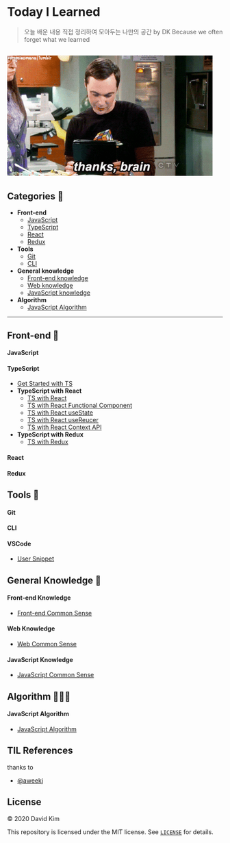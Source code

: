 # Today I Learned 

> 오늘 배운 내용 직접 정리하여 모아두는 나만의 공간 by DK
> Because we often forget what we learned 

![Alt Text](./assets/thanks_brain.gif "Thanks, brain")
---

## Categories 📝

* **Front-end**
  * [JavaScript](#javascript)
  * [TypeScript](#typescript)
  * [React](#react)
  * [Redux](#redux)
* **Tools**
  * [Git](#git)
  * [CLI](#cli)
* **General knowledge**
  * [Front-end knowledge](#front-end-knowledge)
  * [Web knowledge](#web-knoweldge)
  * [JavaScript knowledge](#javascript-knowledge)
* **Algorithm**
  * [JavaScript Algorithm](#javascript-algorithm)

---

## Front-end 🙌

#### JavaScript

#### TypeScript

* [Get Started with TS](./front-end/TypeScript/getStartedWithTS.md)
* **TypeScript with React**
  * [TS with React](./front-end/TypeScript/reactWithTS.md)
  * [TS with React Functional Component](./front-end/TypeScript/reactFunctionalComponentTS.md)
  * [TS with React useState](./front-end/TypeScript/reactUseStateTS.md)
  * [TS with React useReucer](./front-end/TypeScript/reactUseReducerTS.md)
  * [TS with React Context API](./front-end/TypeScript/reactContextTS.md)
* **TypeScript with Redux**
  * [TS with Redux](./front-end/TypeScript/reduxWithTS.md)

#### React

#### Redux

## Tools 🔧

#### Git

#### CLI

#### VSCode

* [User Snippet](./tools/VSCode/userSnippet.md)

## General Knowledge 🧩

#### Front-end Knowledge

* [Front-end Common Sense](./general-knowledge/Front-end-knowledge/front-endCommonSense.md)

#### Web Knowledge

* [Web Common Sense](./general-knowledge/Web-knowledge/webCommonSense.md)

#### JavaScript Knowledge
* [JavaScript Common Sense](./general-knowledge/Front-end-knowledge/front-endCommonSense.md)

## Algorithm 🧑🏻‍💻

#### JavaScript Algorithm

* [JavaScript Algorithm](./algorithm/JavaScriptAlgorithm.md)

## TIL References
thanks to
* [@aweekj](https://github.com/aweekj/TIL)

## License

© 2020 David Kim

This repository is licensed under the MIT license. See [`LICENSE`](./LICENSE) for details.